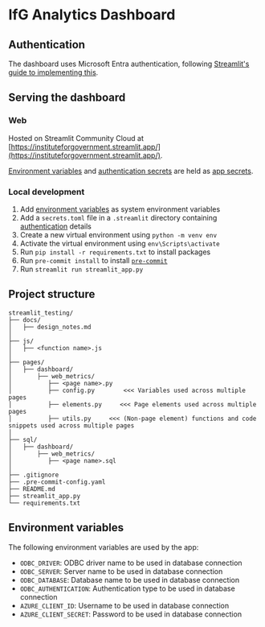 # IfG Analytics Dashboard
## Authentication
The dashboard uses Microsoft Entra authentication, following [Streamlit's guide to implementing this](https://docs.streamlit.io/develop/tutorials/authentication/microsoft).

## Serving the dashboard
### Web
Hosted on Streamlit Community Cloud at [https://instituteforgovernment.streamlit.app/](https://instituteforgovernment.streamlit.app/).

[Environment variables](#environment-variables) and [authentication secrets](#authentication) are held as [app secrets](https://docs.streamlit.io/develop/concepts/connections/secrets-management).

### Local development
1. Add [environment variables](#environment-variables) as system environment variables
1. Add a `secrets.toml` file in a `.streamlit` directory containing [authentication](#authentication) details
1. Create a new virtual environment using `python -m venv env`
1. Activate the virtual environment using `env\Scripts\activate`
1. Run `pip install -r requirements.txt` to install packages
1. Run `pre-commit install` to install [`pre-commit`](https://pre-commit.com/)
1. Run `streamlit run streamlit_app.py`

## Project structure
```
streamlit_testing/
├── docs/
│   ├── design_notes.md
│
├── js/
│   ├── <function name>.js
│
├── pages/
│   ├── dashboard/
│       ├── web_metrics/
│          ├── <page name>.py
│          ├── config.py        <<< Variables used across multiple pages
│          ├── elements.py     <<< Page elements used across multiple pages
│          ├── utils.py     <<< (Non-page element) functions and code snippets used across multiple pages
│
├── sql/
│   ├── dashboard/
│       ├── web_metrics/
│          ├── <page name>.sql
│
├── .gitignore
├── .pre-commit-config.yaml
├── README.md
├── streamlit_app.py
└── requirements.txt
```

## Environment variables
The following environment variables are used by the app:
- `ODBC_DRIVER`: ODBC driver name to be used in database connection
- `ODBC_SERVER`: Server name to be used in database connection
- `ODBC_DATABASE`: Database name to be used in database connection
- `ODBC_AUTHENTICATION`: Authentication type to be used in database connection
- `AZURE_CLIENT_ID`: Username to be used in database connection
- `AZURE_CLIENT_SECRET`: Password to be used in database connection
